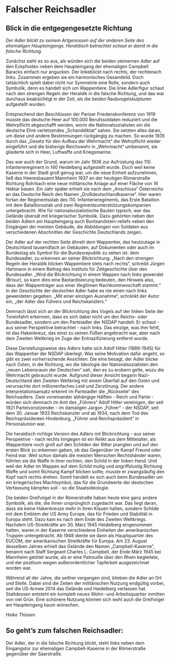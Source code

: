 # Falscher Reichsadler 

## Blick in die entgegengesetzte Richtung 

*Der Adler blickt zu seinem Artgenossen auf der anderen Seite des ehemaligen Haupteingangs. Heraldisch betrachtet schaut er damit in die falsche Richtung.*

Zunächst sieht es so aus, als würden sich die beiden steinernen Adler auf den Eckpfosten neben dem Haupteingang der ehemaligen Campbell Baracks einfach nur angucken. Der linkeblickt nach rechts, der rechtenach links. Zusammen ergeben sie ein harmonisches Gesamtbild. Doch tatsächlich spielt dabei nicht nur Symmetrie eine Rolle, sondern auch Symbolik, denn es handelt sich um Wappentiere. Die linke Adlerfigur schaut nach den strengen Regeln der Heraldik in die falsche Richtung, und das war durchaus beabsichtigt in der Zeit, als die beiden Raubvogelskulpturen aufgestellt wurden. 

Entsprechend den Beschlüssen der Pariser Friedenskonferenz von 1919 musste das deutsche Heer auf 100.000 Berufssoldaten reduziert und die Wehrpflicht abgeschafft werden, worin die Nationalsozialisten ein die deutsche Ehre verletzendes „Schanddiktat“ sahen. Sie setzten alles daran, um diese und andere Bestimmungen rückgängig zu machen. So wurde 1935 durch das „Gesetz für den Aufbau der Wehrmacht“ die Wehrpflicht wieder eingeführt und die bisherige Reichswehr in „Wehrmacht“ umbenannt, sie gliederte sich in Heer, Luftwaffe und Kriegsmarine.

Das war auch der Grund, warum im Jahr 1936 zur Aufrüstung das 110. Infanterieregiment in 140 Heidelberg aufgestellt wurde. Doch weil keine Kaserne in der Stadt groß genug war, um die neue Einheit aufzunehmen, ließ das Heeresbauamt Mannheim 1937 an der heutigen Römerstraße Richtung Rohrbach eine neue militärische Anlage auf einer Fläche von 16 Hektar bauen. Ein Jahr später erhielt sie nach dem „Anschluss“ Österreichs an das Deutsche Reich den Namen „Großdeutschlandkaserne“. Hier waren fortan der Regimentsstab des 110. Infanterieregiments, das Erste Bataillon mit dem Bataillonsstab und zwei Regimentsunterstützungskompanien untergebracht. Wie für nationalsozialistische Bauten typisch, war das Gelände übersät mit kriegerischer Symbolik. Dazu gehörten neben den beiden Adlern am Haupteingang auch Buntsandstein-reliefs neben den Eingängen der meisten Gebäude, die Abbildungen von Soldaten aus verschiedenen Abschnitten der Geschichte Deutschlands zeigen.

Der Adler auf der rechten Seite ähnelt dem Wappentier, das heutzutage in Deutschland tausendfach an Gebäuden, auf Dokumenten oder auch im Bundestag als Symbol für die Bundesrepublik zu sehen ist: dem Bundesadler, zu erkennen an seiner Blickrichtung. „Nach den strengen Regeln der Heraldik blicken Wappentiere stets nach rechts“, schreibt Jürgen Hartmann in einem Beitrag des Instituts für Zeitgeschichte über den Bundesadler. „Wird die Blickrichtung in einem Wappen nach links gewendet (Brisur), so kann dies eine Bastardisierung bedeuten, den Hinweis also, dass der Wappenträger aus einer illegitimen Nachkommenschaft stammt.“ In der Geschichte der deutschen Adler habe es nie einen nach links gewendeten gegeben. „Mit einer einzigen Ausnahme“, schränkt der Autor ein, „der Adler des Führers und Reichskanzlers.“

Demnach lässt sich an der Blickrichtung des Vogels auf der linken Seite der Toreinfahrt erkennen, dass es sich dabei nicht um den Reichs- oder Bundesadler, sondern um den Parteiadler der NSDAP handelt: Er schaut - aus seiner Perspektive betrachtet - nach links. Das einzige, was ihm fehlt, ist das Hakenkreuz, das einst zu seinen Füßen angebracht war, aber nach dem Zweiten Weltkrieg im Zuge der Entnazifizierung entfernt wurde. 

Diese Darstellungsweise des Adlers hatte sich Adolf Hitler (1889-1945) für das Wappentier der NSDAP überlegt. Was seine Motivation dafür angeht, so gibt es zwei vorherrschende Ansichten. Die eine besagt, der Adler blicke nach Osten, in die Richtung, wo die Ideologie der Nationalsozialisten den „neuen Lebensraum der Deutschen“ sah, den es zu erobern gelte, wozu die Wehrmacht gebraucht wurde. Aufgrund dieser Ansicht begann Nazi-Deutschland den Zweiten Weltkrieg mit einem Überfall auf den Osten und verursachte dort millionenfaches Leid und Zerstörung. Der andere Interpretationsansatz erkennt im Parteiadler die „Rückseite“ des Reichsadlers. Zwei voneinander abhängige Hälften - Reich und Partei - würden sich demnach im Amt des „Führers“ Adolf Hitler vereinigen, der seit 1921 Parteivorsitzender - im damaligen Jargon „Führer“ - der NSDAP, seit dem 30. Januar 1933 Reichskanzler und ab 1934, nach dem Tod des Reichspräsidenten Hindenburg, „Führer und Reichspräsident“ in Personalunion war.

Die heraldisch richtige Version des Adlers mit Blickrichtung - aus seiner Perspektive - nach rechts hingegen ist ein Relikt aus dem Mittelalter, als Wappentiere noch groß auf den Schilden der Ritter prangten und auf den ersten Blick zu erkennen gaben, ob das Gegenüber im Kampf Freund oder Feind war. Weil schon damals die meisten Menschen Rechtshänder waren, führten sie die Waffe in ihrer rechten, den Schild in der linken Hand. Und weil der Adler im Wappen auf dem Schild mutig und angriffslustig Richtung Waffe und somit Richtung Kampf blicken sollte, musste er zwangsläufig den Kopf nach rechts drehen. Somit handelt es sich auch beim Bundesadler um ein kriegerisches Machtsymbol, das für die Grundwerte der deutschen Verfassung kämpfen soll - so die Staatsideologie.

Die beiden Greifvögel in der Römerstraße haben heute eine ganz andere Symbolik, als die, die ihnen ursprünglich zugedacht war. Das liegt daran, dass sie keine Hakenkreuze mehr in ihren Klauen halten, sondern Schilde mit dem Emblem der US Army Europe, das für Frieden und Stabilität in Europa steht. Dazu kam es nach dem Ende des Zweiten Weltkriegs. Nachdem US-Streitkräfte am 30. März 1945 Heidelberg eingenommen hatten, waren in der Kaserne verschiedene Einheiten der amerikanischen Truppen untergebracht. Ab 1948 diente sie dann als Hauptquartier des EUCOM, der amerikanischen Streitkräfte für Europa. Am 23. August desselben Jahres erhielt das Gelände den Namen „Campbell-Kaserne“, benannt nach Staff Sergeant Charles L. Campbell, der Ende März 1945 bei Mannheim getötet wurde, als er eine Patrouille über den Rhein begleitete, und der posthum wegen außerordentlicher Tapferkeit ausgezeichnet worden war.

Während all der Jahre, die seither vergangen sind, blieben die Adler an Ort und Stelle. Dabei sind die Zeiten der militärischen Nutzung endgültig vorbei, seit die US-Armee 2014 das Gelände und Heidelberg verlassen hat. Stattdessen entsteht ein komplett neues Wohn- und Arbeitsquartier inmitten von viel Grün. Eine schönere Nutzung können sich wohl auch die Greifvögel am Haupteingang kaum wünschen.

*Heike Thissen*

## So geht’s zum falschen Reichsadler:

Der Adler, der in die falsche Richtung blickt, steht links neben dem Eingangstor zur ehemaligen Campbell-Kaserne in der Römerstraße gegenüber der Saarstraße.
